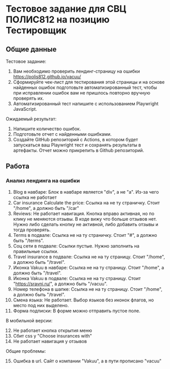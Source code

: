 # Тестовое задание для СВЦ ПОЛИС812 на позицию Тестировщик

## Общие данные

Тестовое задание:
1. Вам необходимо проверить лендинг-страницу на ошибки https://polis812.github.io/vacuu/
2. Сформируйте чек-лист для тестирования этой страницы и на основе найденных ошибок подготовьте автоматизированный тест, чтобы при исправлении ошибок вам не пришлось повторно вручную проверять их.
3. Автоматизированный тест напишите с использованием Playwright JavaScript.

Ожидаемый результат:
1. Напишите количество ошибок.
2. Подготовьте отчет с найденными ошибками.
3. Создайте GitHub репозиторий с Actions, в котором будет запускаться ваш Playwright тест и сохранять результаты в артефакты. Отчет можно прикрепить в Github репозиторий.


## Работа
### Анализ лендинга на ошибки


1) Blog в навбаре:
    Блок в навбаре является "div", а не "a". Из-за чего ссылка не работает
2) Car insurance Calculate the price:
    Ссылка на не ту страничку. Стоит "/home", а должно быть "/car"
3) Reviews:
    Не работает навигация. Кнопка вправо активная, но по клику не меняются отзывы. В коде вижу что больше отзывов нет. Нужно либо сделать кнопку не активной, либо добавить отзывы и тогда проверять.
4) Terms в подвале:
    Ссылка не на ту страничку. Стоит "#", а должно быть "/terms".
5) Соц сети в подвале:
    Ссылки пустые. Нужно заполнить на правильные ссылки.
6) Travel insurance в подвале: 
    Ссылка не на ту страницу. Стоит "/home", а должно быть "/travel".
7) Иконка Vakuu в навбаре: 
    Ссылка не на ту страницу. Стоит "/home", а должно быть "/travel".
8) Иконка Vakuu в подвале: 
    Ссылка не на ту страницу. Стоит "https://sravni.ru/", а должно быть "/vacuu".
9) Номер телефона в шапке: 
    Ссылка не на ту страницу. Стоит "/home", а должно быть "/travel".
10) Смена языка:
    Не работает. Выбор языков без иконок флагов, но место под них выделено.
11) Форма подписки:
    В форме можно отправить пустое поле.

В мобильной версии: 

12) Не работает кнопка открытия меню
13) Сбит css у "Choose insurances with"
14) Не работает навигация у отзывов

Общие проблемы:

15) Ошибка в url. Сайт о компании "Vakuu", а в пути прописано "vacuu"